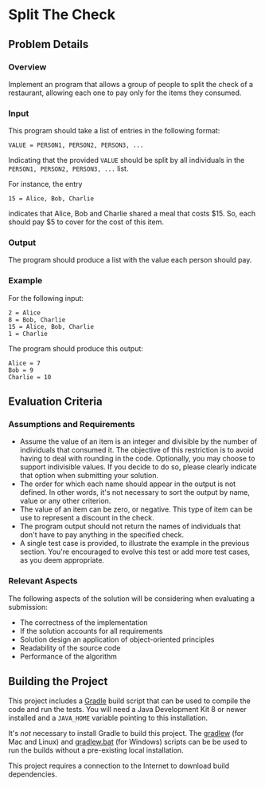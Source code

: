 # Split The Check

## Problem Details

### Overview

Implement an program that allows a group of people to split the check of a restaurant, allowing each one to pay only for the items they consumed.


### Input

This program should take a list of entries in the following format:

`VALUE = PERSON1, PERSON2, PERSON3, ...`

Indicating that the provided `VALUE` should be split by all individuals in the `PERSON1, PERSON2, PERSON3, ...` list.

For instance, the entry

`15 = Alice, Bob, Charlie`

indicates that Alice, Bob and Charlie shared a meal that costs $15. So, each should pay $5 to cover for the cost of this item.


### Output

The program should produce a list with the value each person should pay.

### Example

For the following input:

```
2 = Alice
8 = Bob, Charlie
15 = Alice, Bob, Charlie
1 = Charlie
```

The program should produce this output:


```
Alice = 7
Bob = 9
Charlie = 10
```

## Evaluation Criteria

### Assumptions and Requirements

- Assume the value of an item is an integer and divisible by the number of individuals that consumed it. The objective of this restriction is to avoid having to deal with rounding in the code. Optionally, you may choose to support indivisible values. If you decide to do so, please clearly indicate that option when submitting your solution.
- The order for which each name should appear in the output is not defined. In other words, it's not necessary to sort the output by name, value or any other criterion.
- The value of an item can be zero, or negative. This type of item can be use to represent a discount in the check.
- The program output should not return the names of individuals that don't have to pay anything in the specified check.
- A single test case is provided, to illustrate the example in the previous section. You're encouraged to evolve this test or add more test cases, as you deem appropriate.

### Relevant Aspects

The following aspects of the solution will be considering when evaluating a submission:

- The correctness of the implementation
- If the solution accounts for all requirements
- Solution design an application of object-oriented principles
- Readability of the source code
- Performance of the algorithm


## Building the Project

This project includes a [Gradle](https://gradle.org) build script that can be used to compile the code and run the tests. You will need a Java Development Kit 8 or newer installed and a `JAVA_HOME` variable pointing to this installation. 

It's *not* necessary to install Gradle to build this project. The [gradlew](./gradlew) (for Mac and Linux) and [gradlew.bat](./gradlew.bat) (for Windows) scripts can be be used to run the builds without a pre-existing local installation.

This project requires a connection to the Internet to download build dependencies.